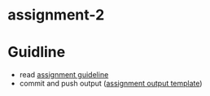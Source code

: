 # assignment-2
# Guidline
- read [assignment guideline](./Assignment2.md)
- commit and push output ([assignment output template](./Assignment2-ReportTemplate.md))
